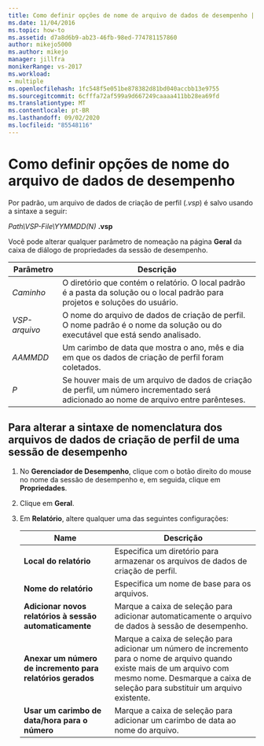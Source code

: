 ```yaml
---
title: Como definir opções de nome de arquivo de dados de desempenho | Microsoft Docs
ms.date: 11/04/2016
ms.topic: how-to
ms.assetid: d7a8d6b9-ab23-46fb-98ed-774781157860
author: mikejo5000
ms.author: mikejo
manager: jillfra
monikerRange: vs-2017
ms.workload:
- multiple
ms.openlocfilehash: 1fc548f5e051be878382d81bd040accbb13e9755
ms.sourcegitcommit: 6cfffa72af599a9d667249caaaa411bb28ea69fd
ms.translationtype: MT
ms.contentlocale: pt-BR
ms.lasthandoff: 09/02/2020
ms.locfileid: "85548116"
---
```

# <a name="how-to-set-performance-data-file-name-options"></a>Como definir opções de nome do arquivo de dados de desempenho

Por padrão, um arquivo de dados de criação de perfil (.*vsp*) é salvo usando a sintaxe a seguir:

*Path\VSP-File\YYMMDD(N)* **.vsp**

Você pode alterar qualquer parâmetro de nomeação na página **Geral** da caixa de diálogo de propriedades da sessão de desempenho.

|Parâmetro|Descrição|
|-|-|
|*Caminho*|O diretório que contém o relatório. O local padrão é a pasta da solução ou o local padrão para projetos e soluções do usuário.|
|*VSP-arquivo*|O nome do arquivo de dados de criação de perfil. O nome padrão é o nome da solução ou do executável que está sendo analisado.|
|*AAMMDD*|Um carimbo de data que mostra o ano, mês e dia em que os dados de criação de perfil foram coletados.|
|*P*|Se houver mais de um arquivo de dados de criação de perfil, um número incrementado será adicionado ao nome de arquivo entre parênteses.|

## <a name="to-change-the-naming-syntax-of-the-profiling-data-files-of-a-performance-session"></a>Para alterar a sintaxe de nomenclatura dos arquivos de dados de criação de perfil de uma sessão de desempenho

1. No **Gerenciador de Desempenho**, clique com o botão direito do mouse no nome da sessão de desempenho e, em seguida, clique em **Propriedades**.

2. Clique em **Geral**.

3. Em **Relatório**, altere qualquer uma das seguintes configurações:

    |Name|Descrição|
    |-|-|
    |**Local do relatório**|Especifica um diretório para armazenar os arquivos de dados de criação de perfil.|
    |**Nome do relatório**|Especifica um nome de base para os arquivos.|
    |**Adicionar novos relatórios à sessão automaticamente**|Marque a caixa de seleção para adicionar automaticamente o arquivo de dados à sessão de desempenho.|
    |**Anexar um número de incremento para relatórios gerados**|Marque a caixa de seleção para adicionar um número de incremento para o nome de arquivo quando existe mais de um arquivo com mesmo nome. Desmarque a caixa de seleção para substituir um arquivo existente.|
    |**Usar um carimbo de data/hora para o número**|Marque a caixa de seleção para adicionar um carimbo de data ao nome do arquivo.|
